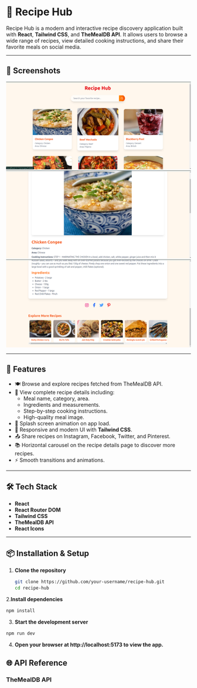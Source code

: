 # 🍳 Recipe Hub

Recipe Hub is a modern and interactive recipe discovery application built with **React**, **Tailwind CSS**, and **TheMealDB API**. It allows users to browse a wide range of recipes, view detailed cooking instructions, and share their favorite meals on social media. 

---

## 📸 Screenshots

![Screenshot 1](Screenshot/Homepage.png)
![Screenshot 2](Screenshot/RecipeDetails.png)
![Screenshot 3](Screenshot/RecipeDetails-2.png)



---

## 🚀 Features

- 🍽️ Browse and explore recipes fetched from TheMealDB API.
- 📄 View complete recipe details including:
  - Meal name, category, area.
  - Ingredients and measurements.
  - Step-by-step cooking instructions.
  - High-quality meal image.
- 🎥 Splash screen animation on app load.
- 📱 Responsive and modern UI with **Tailwind CSS**.
- 📤 Share recipes on Instagram, Facebook, Twitter, and Pinterest.
- 📚 Horizontal carousel on the recipe details page to discover more recipes.
- ⚡ Smooth transitions and animations.

---

## 🛠️ Tech Stack

- **React**
- **React Router DOM**
- **Tailwind CSS**
- **TheMealDB API**
- **React Icons**

---

## 📦 Installation & Setup

1. **Clone the repository**

   ```bash
   git clone https://github.com/your-username/recipe-hub.git
   cd recipe-hub
   
2.**Install dependencies** 

```bash
npm install
```
3. **Start the development server**

```bash
npm run dev
```
4. **Open your browser at http://localhost:5173 to view the app.**

## 🌐 API Reference
### TheMealDB API

